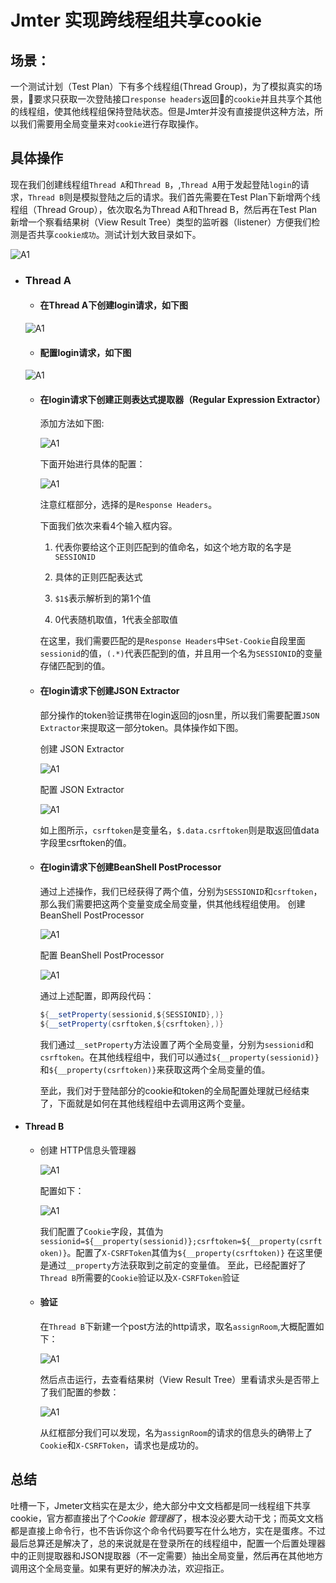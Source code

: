 

# Jmter 实现跨线程组共享cookie

## 场景：
  一个测试计划（Test Plan）下有多个线程组(Thread Group)，为了模拟真实的场景，要求只获取一次登陆接口`response headers`返回的`cookie`并且共享个其他的线程组，使其他线程组保持登陆状态。但是Jmter并没有直接提供这种方法，所以我们需要用全局变量来对`cookie`进行存取操作。

## 具体操作

现在我们创建线程组`Thread A`和`Thread B`，,`Thread A`用于发起登陆`login`的请求，`Thread B`则是模拟登陆之后的请求。我们首先需要在Test Plan下新增两个线程组（Thread Group），依次取名为Thread A和Thread B，然后再在Test Plan新增一个察看结果树（View Result Tree）类型的监听器（listener）方便我们检测是否共享`cookie成功`。测试计划大致目录如下。

![A1](./images/A1.jpg)

- ### Thread A

  - #### 在Thread A下创建login请求，如下图

  ![A1](./images/A2.jpg)

  - #### 配置login请求，如下图

  ![A1](./images/A3.jpg)

  - #### 在login请求下创建正则表达式提取器（Regular Expression Extractor）
    添加方法如下图:

    ![A1](./images/A4.jpg)

    下面开始进行具体的配置：

    ![A1](./images/A5.jpg)

    注意红框部分，选择的是`Response Headers`。

    下面我们依次来看4个输入框内容。

    1. 代表你要给这个正则匹配到的值命名，如这个地方取的名字是`SESSIONID`

    2. 具体的正则匹配表达式

    3. `$1$`表示解析到的第1个值

    4. 0代表随机取值，1代表全部取值

    在这里，我们需要匹配的是`Response Headers`中`Set-Cookie`自段里面`sessionid`的值，`(.*)`代表匹配到的值，并且用一个名为`SESSIONID`的变量存储匹配到的值。

  - ####  在login请求下创建JSON Extractor

    部分操作的token验证携带在login返回的josn里，所以我们需要配置`JSON Extractor`来提取这一部分token。具体操作如下图。

    创建 JSON Extractor

    ![A1](./images/A6.jpg)

    配置 JSON Extractor

    ![A1](./images/A7.jpg)

    如上图所示，`csrftoken`是变量名，`$.data.csrftoken`则是取返回值data字段里csrftoken的值。

  - ####  在login请求下创建BeanShell PostProcessor
    通过上述操作，我们已经获得了两个值，分别为`SESSIONID`和`csrftoken`，那么我们需要把这两个变量变成全局变量，供其他线程组使用。
    创建 BeanShell PostProcessor

    ![A1](./images/A8.jpg)

    配置 BeanShell PostProcessor

    ![A1](./images/A9.jpg)

    通过上述配置，即两段代码：


    ``` java
    ${__setProperty(sessionid,${SESSIONID},)}
    ${__setProperty(csrftoken,${csrftoken},)}
    ```

    我们通过`__setProperty`方法设置了两个全局变量，分别为`sessionid`和`csrftoken`。在其他线程组中，我们可以通过`${__property(sessionid)}`和`${__property(csrftoken)}`来获取这两个全局变量的值。

    至此，我们对于登陆部分的cookie和token的全局配置处理就已经结束了，下面就是如何在其他线程组中去调用这两个变量。

- #### Thread B
  - 创建 HTTP信息头管理器

    ![A1](./images/A10.jpg)

    配置如下：

    ![A1](./images/A11.jpg)

    我们配置了`Cookie`字段，其值为`sessionid=${__property(sessionid)};csrftoken=${__property(csrftoken)}`。配置了`X-CSRFToken`其值为`${__property(csrftoken)}`
    在这里便是通过`__property`方法获取到之前定的变量值。
    至此，已经配置好了`Thread B`所需要的`Cookie`验证以及`X-CSRFToken`验证

  - #### 验证

    在`Thread B`下新建一个post方法的http请求，取名`assignRoom`,大概配置如下：

    ![A1](./images/A12.jpg)

    然后点击运行，去查看结果树（View Result Tree）里看请求头是否带上了我们配置的参数：

    ![A1](./images/A13.jpg)

    从红框部分我们可以发现，名为`assignRoom`的请求的信息头的确带上了`Cookie`和`X-CSRFToken`，请求也是成功的。
## 总结
​	吐槽一下，Jmeter文档实在是太少，绝大部分中文文档都是同一线程组下共享cookie，官方都直接出了个*Cookie 管理器*了，根本没必要大动干戈；而英文文档都是直接上命令行，也不告诉你这个命令代码要写在什么地方，实在是蛋疼。不过最后总算还是解决了，总的来说就是在登录所在的线程组中，配置一个后置处理器中的正则提取器和JSON提取器（不一定需要）抽出全局变量，然后再在其他地方调用这个全局变量。如果有更好的解决办法，欢迎指正。
